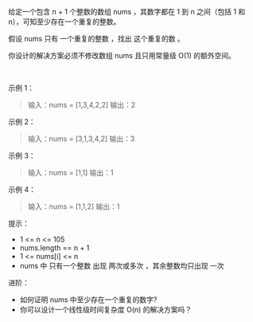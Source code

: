 给定一个包含 n + 1 个整数的数组 nums ，其数字都在 1 到 n 之间（包括 1 和 n），可知至少存在一个重复的整数。

假设 nums 只有 一个重复的整数 ，找出 这个重复的数 。

你设计的解决方案必须不修改数组 nums 且只用常量级 O(1) 的额外空间。

 

示例 1：

> 输入：nums = [1,3,4,2,2]
> 输出：2

示例 2：

> 输入：nums = [3,1,3,4,2]
> 输出：3

示例 3：

> 输入：nums = [1,1]
> 输出：1

示例 4：

> 输入：nums = [1,1,2]
> 输出：1
 

提示：

* 1 <= n <= 105
* nums.length == n + 1
* 1 <= nums[i] <= n
* nums 中 只有一个整数 出现 两次或多次 ，其余整数均只出现 一次

进阶：

* 如何证明 nums 中至少存在一个重复的数字?
* 你可以设计一个线性级时间复杂度 O(n) 的解决方案吗？
